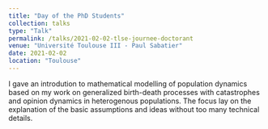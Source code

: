 ```yaml
---
title: "Day of the PhD Students"
collection: talks
type: "Talk"
permalink: /talks/2021-02-02-tlse-journee-doctorant
venue: "Université Toulouse III - Paul Sabatier"
date: 2021-02-02
location: "Toulouse"
---
```


I gave an introdution to mathematical modelling of population dynamics based on my work on generalized birth-death processes with catastrophes and opinion dynamics in heterogenous populations. The focus lay on the explanation of the basic assumptions and ideas without too many technical details.  
